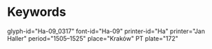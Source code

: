 # Keywords
glyph-id="Ha-09_0317"
font-id="Ha-09"
printer-id="Ha"
printer="Jan Haller"
period="1505–1525"
place="Kraków"
PT plate="172"
